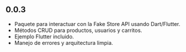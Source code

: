 ## 0.0.3

* Paquete para interactuar con la Fake Store API usando Dart/Flutter.
* Métodos CRUD para productos, usuarios y carritos.
* Ejemplo Flutter incluido.
* Manejo de errores y arquitectura limpia.
